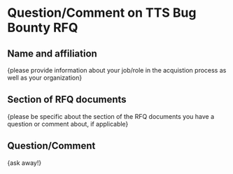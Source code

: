 # Question/Comment on TTS Bug Bounty RFQ

## Name and affiliation
{please provide information about your job/role in the acquistion process as well as your organization} 

## Section of RFQ documents
{please be specific about the section of the RFQ documents you have a question or comment about, if applicable}  

## Question/Comment
{ask away!}

